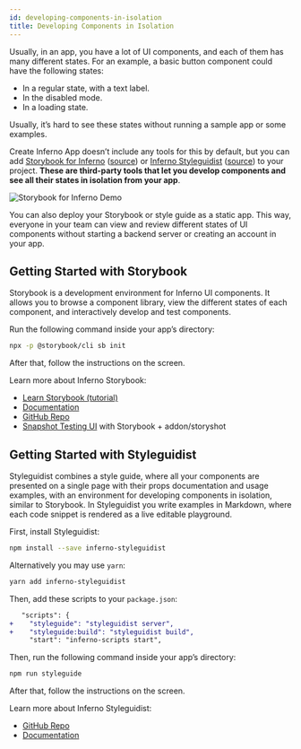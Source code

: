 ```yaml
---
id: developing-components-in-isolation
title: Developing Components in Isolation
---
```


Usually, in an app, you have a lot of UI components, and each of them has many different states.
For an example, a basic button component could have the following states:

- In a regular state, with a text label.
- In the disabled mode.
- In a loading state.

Usually, it’s hard to see these states without running a sample app or some examples.

Create Inferno App doesn’t include any tools for this by default, but you can add [Storybook for Inferno](https://storybook.js.org) ([source](https://github.com/storybooks/storybook)) or [Inferno Styleguidist](https://inferno-styleguidist.js.org/) ([source](https://github.com/styleguidist/inferno-styleguidist)) to your project. **These are third-party tools that let you develop components and see all their states in isolation from your app**.

![Storybook for Inferno Demo](https://i.imgur.com/7CIAWpB.gif)

You can also deploy your Storybook or style guide as a static app. This way, everyone in your team can view and review different states of UI components without starting a backend server or creating an account in your app.

## Getting Started with Storybook

Storybook is a development environment for Inferno UI components. It allows you to browse a component library, view the different states of each component, and interactively develop and test components.

Run the following command inside your app’s directory:

```sh
npx -p @storybook/cli sb init
```

After that, follow the instructions on the screen.

Learn more about Inferno Storybook:

- [Learn Storybook (tutorial)](https://learnstorybook.com)
- [Documentation](https://storybook.js.org/basics/introduction/)
- [GitHub Repo](https://github.com/storybooks/storybook)
- [Snapshot Testing UI](https://github.com/storybooks/storybook/tree/master/addons/storyshots) with Storybook + addon/storyshot

## Getting Started with Styleguidist

Styleguidist combines a style guide, where all your components are presented on a single page with their props documentation and usage examples, with an environment for developing components in isolation, similar to Storybook. In Styleguidist you write examples in Markdown, where each code snippet is rendered as a live editable playground.

First, install Styleguidist:

```sh
npm install --save inferno-styleguidist
```

Alternatively you may use `yarn`:

```sh
yarn add inferno-styleguidist
```

Then, add these scripts to your `package.json`:

```diff
   "scripts": {
+    "styleguide": "styleguidist server",
+    "styleguide:build": "styleguidist build",
     "start": "inferno-scripts start",
```

Then, run the following command inside your app’s directory:

```sh
npm run styleguide
```

After that, follow the instructions on the screen.

Learn more about Inferno Styleguidist:

- [GitHub Repo](https://github.com/styleguidist/inferno-styleguidist)
- [Documentation](https://inferno-styleguidist.js.org/docs/getting-started.html)
